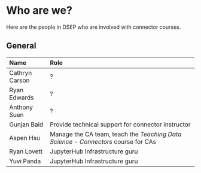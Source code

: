 # Who are we?

Here are the people in DSEP who are involved with connector courses.

## General

| Name | Role |
| :--- | :--- |
| Cathryn Carson | ? |
| Ryan Edwards | ? |
| Anthony Suen | ? |
| Gunjan Baid | Provide technical support for connector instructor |
| Aspen Hsu | Manage the CA team, teach the _Teaching Data Science - Connectors_ course for CAs |
| Ryan Lovett | JupyterHub Infrastructure guru |
| Yuvi Panda | JupyterHub Infrastructure guru |



